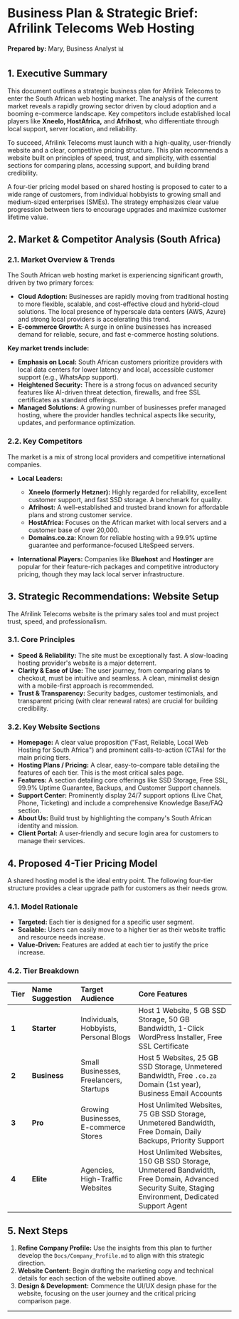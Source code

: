 # Business Plan & Strategic Brief: Afrilink Telecoms Web Hosting

**Prepared by:** Mary, Business Analyst 📊

## 1. Executive Summary

This document outlines a strategic business plan for Afrilink Telecoms to enter the South African web hosting market. The analysis of the current market reveals a rapidly growing sector driven by cloud adoption and a booming e-commerce landscape. Key competitors include established local players like **Xneelo, HostAfrica,** and **Afrihost**, who differentiate through local support, server location, and reliability.

To succeed, Afrilink Telecoms must launch with a high-quality, user-friendly website and a clear, competitive pricing structure. This plan recommends a website built on principles of speed, trust, and simplicity, with essential sections for comparing plans, accessing support, and building brand credibility.

A four-tier pricing model based on shared hosting is proposed to cater to a wide range of customers, from individual hobbyists to growing small and medium-sized enterprises (SMEs). The strategy emphasizes clear value progression between tiers to encourage upgrades and maximize customer lifetime value.

## 2. Market & Competitor Analysis (South Africa)

### 2.1. Market Overview & Trends

The South African web hosting market is experiencing significant growth, driven by two primary forces:
*   **Cloud Adoption:** Businesses are rapidly moving from traditional hosting to more flexible, scalable, and cost-effective cloud and hybrid-cloud solutions. The local presence of hyperscale data centers (AWS, Azure) and strong local providers is accelerating this trend.
*   **E-commerce Growth:** A surge in online businesses has increased demand for reliable, secure, and fast e-commerce hosting solutions.

**Key market trends include:**
*   **Emphasis on Local:** South African customers prioritize providers with local data centers for lower latency and local, accessible customer support (e.g., WhatsApp support).
*   **Heightened Security:** There is a strong focus on advanced security features like AI-driven threat detection, firewalls, and free SSL certificates as standard offerings.
*   **Managed Solutions:** A growing number of businesses prefer managed hosting, where the provider handles technical aspects like security, updates, and performance optimization.

### 2.2. Key Competitors

The market is a mix of strong local providers and competitive international companies.

*   **Local Leaders:**
    *   **Xneelo (formerly Hetzner):** Highly regarded for reliability, excellent customer support, and fast SSD storage. A benchmark for quality.
    *   **Afrihost:** A well-established and trusted brand known for affordable plans and strong customer service.
    *   **HostAfrica:** Focuses on the African market with local servers and a customer base of over 20,000.
    *   **Domains.co.za:** Known for reliable hosting with a 99.9% uptime guarantee and performance-focused LiteSpeed servers.

*   **International Players:** Companies like **Bluehost** and **Hostinger** are popular for their feature-rich packages and competitive introductory pricing, though they may lack local server infrastructure.

## 3. Strategic Recommendations: Website Setup

The Afrilink Telecoms website is the primary sales tool and must project trust, speed, and professionalism.

### 3.1. Core Principles

*   **Speed & Reliability:** The site must be exceptionally fast. A slow-loading hosting provider's website is a major deterrent.
*   **Clarity & Ease of Use:** The user journey, from comparing plans to checkout, must be intuitive and seamless. A clean, minimalist design with a mobile-first approach is recommended.
*   **Trust & Transparency:** Security badges, customer testimonials, and transparent pricing (with clear renewal rates) are crucial for building credibility.

### 3.2. Key Website Sections

*   **Homepage:** A clear value proposition ("Fast, Reliable, Local Web Hosting for South Africa") and prominent calls-to-action (CTAs) for the main pricing tiers.
*   **Hosting Plans / Pricing:** A clear, easy-to-compare table detailing the features of each tier. This is the most critical sales page.
*   **Features:** A section detailing core offerings like SSD Storage, Free SSL, 99.9% Uptime Guarantee, Backups, and Customer Support channels.
*   **Support Center:** Prominently display 24/7 support options (Live Chat, Phone, Ticketing) and include a comprehensive Knowledge Base/FAQ section.
*   **About Us:** Build trust by highlighting the company's South African identity and mission.
*   **Client Portal:** A user-friendly and secure login area for customers to manage their services.

## 4. Proposed 4-Tier Pricing Model

A shared hosting model is the ideal entry point. The following four-tier structure provides a clear upgrade path for customers as their needs grow.

### 4.1. Model Rationale

*   **Targeted:** Each tier is designed for a specific user segment.
*   **Scalable:** Users can easily move to a higher tier as their website traffic and resource needs increase.
*   **Value-Driven:** Features are added at each tier to justify the price increase.

### 4.2. Tier Breakdown

| Tier | Name Suggestion | Target Audience | Core Features |
| :--- | :--- | :--- | :--- |
| **1** | **Starter** | Individuals, Hobbyists, Personal Blogs | Host 1 Website, 5 GB SSD Storage, 50 GB Bandwidth, 1-Click WordPress Installer, Free SSL Certificate |
| **2** | **Business** | Small Businesses, Freelancers, Startups | Host 5 Websites, 25 GB SSD Storage, Unmetered Bandwidth, Free `.co.za` Domain (1st year), Business Email Accounts |
| **3** | **Pro** | Growing Businesses, E-commerce Stores | Host Unlimited Websites, 75 GB SSD Storage, Unmetered Bandwidth, Free Domain, Daily Backups, Priority Support |
| **4** | **Elite** | Agencies, High-Traffic Websites | Host Unlimited Websites, 150 GB SSD Storage, Unmetered Bandwidth, Free Domain, Advanced Security Suite, Staging Environment, Dedicated Support Agent |

## 5. Next Steps

1.  **Refine Company Profile:** Use the insights from this plan to further develop the `Docs/Company_Profile.md` to align with this strategic direction.
2.  **Website Content:** Begin drafting the marketing copy and technical details for each section of the website outlined above.
3.  **Design & Development:** Commence the UI/UX design phase for the website, focusing on the user journey and the critical pricing comparison page.

---